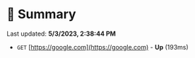 # 📖 Summary
Last updated: **5/3/2023, 2:38:44 PM**

- `GET` [https://google.com](https://google.com) - **Up** (193ms)
